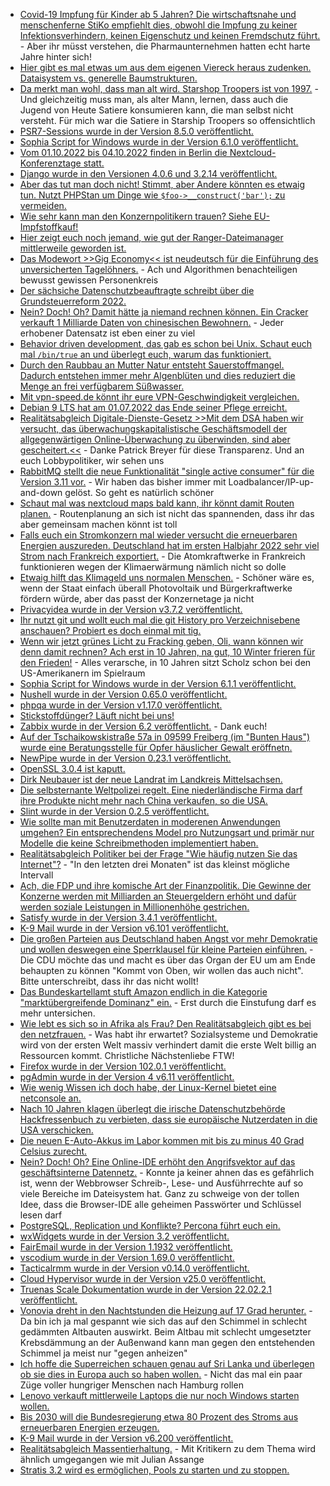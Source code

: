 * [Covid-19 Impfung für Kinder ab 5 Jahren? Die wirtschaftsnahe und menschenferne StiKo empfiehlt dies, obwohl die Impfung zu keiner Infektionsverhindern, keinen Eigenschutz und keinen Fremdschutz führt.](https://impfentscheidung.online/kinder-ab-5-jahren-gegen-corona-impfen-fragwuerdige-begruendungen-der-stiko/) - Aber ihr müsst verstehen, die Pharmaunternehmen hatten echt harte Jahre hinter sich!
* [Hier gibt es mal etwas um aus dem eigenen Viereck heraus zudenken. Dataisystem vs. generelle Baumstrukturen.](https://utcc.utoronto.ca/~cks/space/blog/tech/FilesystemsVsGeneralTrees)
* [Da merkt man wohl, dass man alt wird. Starshop Troopers ist von 1997.](https://blog.fefe.de/?ts=9c3cd60f) - Und gleichzeitig muss man, als alter Mann, lernen, dass auch die Jugend von Heute Satiere konsumieren kann, die man selbst nicht versteht. Für mich war die Satiere in Starship Troopers so offensichtlich
* [PSR7-Sessions wurde in der Version 8.5.0 veröffentlicht.](https://github.com/psr7-sessions/storageless/releases/tag/8.5.0)
* [Sophia Script for Windows wurde in der Version 6.1.0 veröffentlicht.](https://github.com/farag2/Sophia-Script-for-Windows/releases/tag/6.1.0)
* [Vom 01.10.2022 bis 04.10.2022 finden in Berlin die Nextcloud-Konferenztage statt.](https://nextcloud.com/blog/youre-invited-nextcloud-conference-on-october-1-2-in-berlin/)
* [Django wurde in den Versionen 4.0.6 und 3.2.14 veröffentlicht.](https://www.bleepingcomputer.com/news/security/django-fixes-sql-injection-vulnerability-in-new-releases/)
* [Aber das tut man doch nicht! Stimmt, aber Andere könnten es etwaig tun. Nutzt PHPStan um Dinge wie `$foo->__construct('bar');` zu vermeiden.](https://matthiasnoback.nl/2022/07/effective-immutability-with-phpstan/)
* [Wie sehr kann man den Konzernpolitikern trauen? Siehe EU-Impfstoffkauf!](https://netzpolitik.org/2022/informationsfreiheitsbeauftragte-regierungs-chats-muessen-zu-den-akten/)
* [Hier zeigt euch noch jemand, wie gut der Ranger-Dateimanager mittlerweile geworden ist.](https://opensource.com/article/22/7/manage-files-linux-terminal-ranger)
* [Das Modewort >>Gig Economy<< ist neudeutsch für die Einführung des unversicherten Tagelöhners.](https://netzpolitik.org/2022/plattformarbeit-wie-ungleichheiten-in-die-digitale-arbeitswelt-mitziehen/) - Ach und Algorithmen benachteiligen bewusst gewissen Personenkreis
* [Der sächsiche Datenschutzbeauftragte schreibt über die Grundsteuerreform 2022.](https://www.saechsdsb.de/113-allgemein/678-grundsteuerreform-2022-zustaendigkeit-des-bfdi)
* [Nein? Doch! Oh? Damit hätte ja niemand rechnen können. Ein Cracker verkauft 1 Milliarde Daten von chinesischen Bewohnern.](https://www.borncity.com/blog/2022/07/05/hacker-verkauft-1-milliarde-daten-der-bewohner-shanghais-fr-10-bitcoins/) - Jeder erhobener Datensatz ist eben einer zu viel
* [Behavior driven development, das gab es schon bei Unix. Schaut euch mal `/bin/true` an und überlegt euch, warum das funktioniert.](https://utcc.utoronto.ca/~cks/space/blog/unix/EmptyFileWhyTrue)
* [Durch den Raubbau an Mutter Natur entsteht Sauerstoffmangel. Dadurch entstehen immer mehr Algenblüten und dies reduziert die Menge an frei verfügbarem Süßwasser.](https://www.sonnenseite.com/de/umwelt/das-wasser-verschwindet/)
* [Mit vpn-speed.de könnt ihr eure VPN-Geschwindigkeit vergleichen.](https://goneuland.de/neues-projekt-vpn-speed-de/)
* [Debian 9 LTS hat am 01.07.2022 das Ende seiner Pflege erreicht.](https://lwn.net/Articles/899962/)
* [Realitätsabgleich Digitale-Dienste-Gesetz >>Mit dem DSA haben wir versucht, das überwachungskapitalistische Geschäftsmodell der allgegenwärtigen Online-Überwachung zu überwinden, sind aber gescheitert.<<](https://www.patrick-breyer.de/digitale-dienste-gesetz-kein-digitales-grundgesetz-industrie-und-regierungsinteressen-haben-sich-durchgesetzt/) - Danke Patrick Breyer für diese Transparenz. Und an euch Lobbypolitiker, wir sehen uns
* [RabbitMQ stellt die neue Funktionalität "single active consumer" für die Version 3.11 vor.](https://blog.rabbitmq.com/posts/2022/07/rabbitmq-3-11-feature-preview-single-active-consumer-for-streams/) - Wir haben das bisher immer mit Loadbalancer/IP-up-and-down gelöst. So geht es natürlich schöner
* [Schaut mal was nextcloud maps bald kann, ihr könnt damit Routen planen.](https://nextcloud.com/blog/plan-your-next-trip-with-nextcloud-maps-new-features/) - Routenplanung an sich ist nicht das spannenden, dass ihr das aber gemeinsam machen könnt ist toll
* [Falls euch ein Stromkonzern mal wieder versucht die erneuerbaren Energien auszureden. Deutschland hat im ersten Halbjahr 2022 sehr viel Strom nach Frankreich exportiert.](https://www.sonnenseite.com/de/energie/erneuerbare-muessen-fuer-franzoesische-atomkraft-einspringen/) - Die Atomkraftwerke in Frankreich funktionieren wegen der Klimaerwärmung nämlich nicht so dolle
* [Etwaig hilft das Klimageld uns normalen Menschen.](https://www.sonnenseite.com/de/wirtschaft/studie-des-verbraucher-rats-klimageld-kann-soziale-haerten-abfedern/) - Schöner wäre es, wenn der Staat einfach überall Photovoltaik und Bürgerkraftwerke fördern würde, aber das passt der Konzernetage ja nicht
* [Privacyidea wurde in der Version v3.7.2 veröffentlicht.](https://github.com/privacyidea/privacyidea/releases/tag/v3.7.2)
* [Ihr nutzt git und wollt euch mal die git History pro Verzeichnisebene anschauen? Probiert es doch einmal mit tig.](https://opensource.com/article/22/7/visualize-git-workflow-tig)
* [Wenn wir jetzt grünes Licht zu Fracking geben, Oli, wann können wir denn damit rechnen? Ach erst in 10 Jahren, na gut, 10 Winter frieren für den Frieden!](https://www.sonnenseite.com/de/umwelt/gesundheitsschaeden-durch-klimawandel/) - Alles verarsche, in 10 Jahren sitzt Scholz schon bei den US-Amerikanern im Spielraum
* [Sophia Script for Windows wurde in der Version 6.1.1 veröffentlicht.](https://github.com/farag2/Sophia-Script-for-Windows/releases/tag/6.1.1)
* [Nushell wurde in der Version 0.65.0 veröffentlicht.](https://github.com/nushell/nushell/releases/tag/0.65.0)
* [phpqa wurde in der Version v1.17.0 veröffentlicht.](https://github.com/jakzal/phpqa/releases/tag/v1.75.0)
* [Stickstoffdünger? Läuft nicht bei uns!](https://netzfrauen.org/2022/07/05/nitrogen-2-2/)
* [Zabbix wurde in der Version 6.2 veröffentlicht.](https://blog.zabbix.com/zabbix-6-2-is-out-now/21602/) - Dank euch!
* [Auf der Tschaikowskistraße 57a in 09599 Freiberg (im "Bunten Haus") wurde eine Beratungsstelle für Opfer häuslicher Gewalt eröffnetn.](https://www.mdr.de/nachrichten/sachsen/chemnitz/freiberg/beratung-haeusliche-gewalt-mittelsachsen-100.html)
* [NewPipe wurde in der Version 0.23.1 veröffentlicht.](https://newpipe.net/blog/pinned/release/newpipe-0.23.1/)
* [OpenSSL 3.0.4 ist kaputt.](https://www.borncity.com/blog/2022/07/06/openssl-3-0-4-schwachstelle-cve-2022-2274-heap-speicherbeschdigung-mit-rsa-private-key-operation/)
* [Dirk Neubauer ist der neue Landrat im Landkreis Mittelsachsen.](https://www.mdr.de/nachrichten/sachsen/chemnitz/freiberg/interview-dirk-neubauer-landrat-mittelsachsen-100.html)
* [Die selbsternante Weltpolizei regelt. Eine niederländische Firma darf ihre Produkte nicht mehr nach China verkaufen, so die USA.](https://blog.fefe.de/?ts=9c3ba5a3)
* [Slint wurde in der Version 0.2.5 veröffentlicht.](https://github.com/slint-ui/slint/releases/tag/v0.2.5)
* [Wie sollte man mit Benutzerdaten in moderenen Anwendungen umgehen? Ein entsprechendens Model pro Nutzungsart und primär nur Modelle die keine Schreibmethoden implementiert haben.](https://matthiasnoback.nl/2022/07/decoupling-your-security-user-from-your-user-model/)
* [Realitätsabgleich Politiker bei der Frage "Wie häufig nutzen Sie das Internet"?](https://blog.fefe.de/?ts=9c3b3543) - "In den letzten drei Monaten" ist das kleinst mögliche Intervall
* [Ach, die FDP und ihre komische Art der Finanzpolitik. Die Gewinne der Konzerne werden mit Milliarden an Steuergeldern erhöht und dafür werden soziale Leistungen in Millionenhöhe gestrichen.](https://blog.fefe.de/?ts=9c3b3381)
* [Satisfy wurde in der Version 3.4.1 veröffentlicht.](https://github.com/ludofleury/satisfy/releases/tag/3.4.1)
* [K-9 Mail wurde in der Version v6.101 veröffentlicht.](https://github.com/thundernest/k-9/releases/tag/6.101)
* [Die großen Parteien aus Deutschland haben Angst vor mehr Demokratie und wollen deswegen eine Sperrklausel für kleine Parteien einführen.](https://www.patrick-breyer.de/piratenpartei-jetzt-unterschreiben-fuer-stopp-der-unfairen-und-undemokratischen-sperrklausel/) - Die CDU möchte das und macht es über das Organ der EU um am Ende behaupten zu können "Kommt von Oben, wir wollen das auch nicht". Bitte unterschreibt, dass ihr das nicht wollt!
* [Das Bundeskartellamt stuft Amazon endlich in die Kategorie "marktübergreifende Dominanz" ein.](https://netzpolitik.org/2022/wettbewerb-bundeskartellamt-verschaerft-gangart-gegen-amazon/) - Erst durch die Einstufung darf es mehr untersichen.
* [Wie lebt es sich so in Afrika als Frau? Den Realitätsabgleich gibt es bei den netzfrauen.](https://netzfrauen.org/2022/07/06/nigeria-5/) - Was habt ihr erwartet? Sozialsysteme und Demokratie wird von der ersten Welt massiv verhindert damit die erste Welt billig an Ressourcen kommt. Christliche Nächstenliebe FTW!
* [Firefox wurde in der Version 102.0.1 veröffentlicht.](https://www.borncity.com/blog/2022/07/07/firefox-102-0-1-freigegeben/)
* [pgAdmin wurde in der Version 4 v6.11 veröffentlicht.](https://www.postgresql.org/about/news/pgadmin-4-v611-released-2480/)
* [Wie wenig Wissen ich doch habe, der Linux-Kernel bietet eine netconsole an.](https://utcc.utoronto.ca/~cks/space/blog/linux/NetconsoleMixedViews)
* [Nach 10 Jahren klagen überlegt die irische Datenschutzbehörde Hackfressenbuch zu verbieten, dass sie europäische Nutzerdaten in die USA verschicken.](https://blog.fefe.de/?ts=9c39c707)
* [Die neuen E-Auto-Akkus im Labor kommen mit bis zu minus 40 Grad Celsius zurecht.](https://www.sonnenseite.com/de/energie/neue-akkus-sind-hitze-und-kaelteunempfindlich/)
* [Nein? Doch! Oh? Eine Online-IDE erhöht den Angrifsvektor auf das geschäftsinterne Datennetz.](https://www.bleepingcomputer.com/news/security/online-programming-ides-can-be-used-to-launch-remote-cyberattacks/) - Konnte ja keiner ahnen das es gefährlich ist, wenn der Webbrowser Schreib-, Lese- und Ausführrechte auf so viele Bereiche im Dateisystem hat. Ganz zu schweige von der tollen Idee, dass die Browser-IDE alle geheimen Passwörter und Schlüssel lesen darf
* [PostgreSQL, Replication und Konflikte? Percona führt euch ein.](https://www.percona.com/blog/postgresql-replication-and-conflicts/)
* [wxWidgets wurde in der Version 3.2 veröffentlicht.](https://www.phoronix.com/scan.php?page=news_item&px=wxWidgets-3.2-Released)
* [FairEmail wurde in der Version 1.1932 veröffentlicht.](https://github.com/M66B/FairEmail/releases/tag/1.1932)
* [vscodium wurde in der Version 1.69.0 veröffentlicht.](https://github.com/VSCodium/vscodium/releases/tag/1.69.0)
* [Tacticalrmm wurde in der Version v0.14.0 veröffentlicht.](https://github.com/amidaware/tacticalrmm/releases/tag/v0.14.0)
* [Cloud Hypervisor wurde in der Version v25.0 veröffentlicht.](https://github.com/cloud-hypervisor/cloud-hypervisor/releases/tag/v25.0)
* [Truenas Scale Dokumentation wurde in der Version 22.02.2.1 veröffentlicht.](https://github.com/truenas/documentation/releases/tag/TS22.02.2.1)
* [Vonovia dreht in den Nachtstunden die Heizung auf 17 Grad herunter.](https://blog.fefe.de/?ts=9c387466) - Da bin ich ja mal gespannt wie sich das auf den Schimmel in schlecht gedämmten Altbauten auswirkt. Beim Altbau mit schlecht umgesetzter Krebsdämmung an der Außenwand kann man gegen den entstehenden Schimmel ja meist nur "gegen anheizen"
* [Ich hoffe die Superreichen schauen genau auf Sri Lanka und überlegen ob sie dies in Europa auch so haben wollen.](https://blog.fefe.de/?ts=9c387244) - Nicht das mal ein paar Züge voller hungriger Menschen nach Hamburg rollen
* [Lenovo verkauft mittlerweile Laptops die nur noch Windows starten wollen.](https://mjg59.dreamwidth.org/59931.html)
* [Bis 2030 will die Bundesregierung etwa 80 Prozent des Stroms aus erneuerbaren Energien erzeugen.](https://www.sonnenseite.com/de/politik/mit-neuen-gesetzlichen-grundlagen-die-energiewende-beschleunigen/)
* [K-9 Mail wurde in der Version v6.200 veröffentlicht.](https://github.com/thundernest/k-9/releases/tag/6.200)
* [Realitätsabgleich Massentierhaltung.](https://netzfrauen.org/2022/07/08/agriculture-industry-2/) - Mit Kritikern zu dem Thema wird ähnlich umgegangen wie mit Julian Assange
* [Stratis 3.2 wird es ermöglichen, Pools zu starten und zu stoppen.](https://www.phoronix.com/scan.php?page=news_item&px=Stratis-3.2-Released)

